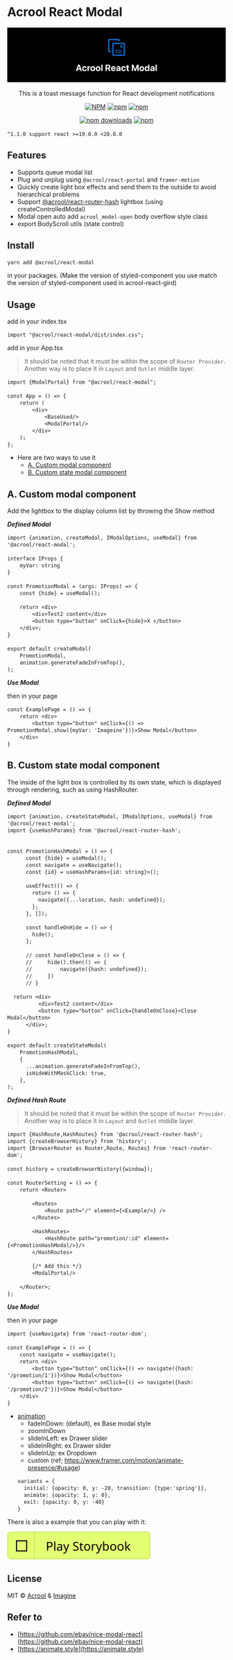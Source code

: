 # Acrool React Modal

<a href="https://acrool-react-modal.pages.dev/" title="Acrool React Modal - This is a modal function for React development loading modal">
    <img src="https://raw.githubusercontent.com/acrool/acrool-react-modal/main/example/public/og.webp" alt="Acrool React Modal Logo"/>
</a>

<p align="center">
    This is a toast message function for React development notifications
</p>

<div align="center">

[![NPM](https://img.shields.io/npm/v/@acrool/react-modal.svg?style=for-the-badge)](https://www.npmjs.com/package/@acrool/react-modal)
[![npm](https://img.shields.io/bundlejs/size/@acrool/react-modal?style=for-the-badge)](https://github.com/acrool/@acrool/react-modal/blob/main/LICENSE)
[![npm](https://img.shields.io/npm/l/@acrool/react-modal?style=for-the-badge)](https://github.com/acrool/react-modal/blob/main/LICENSE)

[![npm downloads](https://img.shields.io/npm/dm/@acrool/react-modal.svg?style=for-the-badge)](https://www.npmjs.com/package/@acrool/react-modal)
[![npm](https://img.shields.io/npm/dt/@acrool/react-modal.svg?style=for-the-badge)](https://www.npmjs.com/package/@acrool/react-modal)

</div>


`^1.1.0 support react >=19.0.0 <20.0.0`


## Features

- Supports queue modal list
- Plug and unplug using `@acrool/react-portal` and `framer-motion`
- Quickly create light box effects and send them to the outside to avoid hierarchical problems
- Support [@acrool/react-router-hash](https://github.com/acrool/acrool-react-router-hash) lightbox (using createControlledModal)
- Modal open auto add `acrool_model-open` body overflow style class
- export BodyScroll utils (state control)

## Install

```bash
yarn add @acrool/react-modal
```

in your packages. (Make the version of styled-component you use match the version of styled-component used in acrool-react-gird)


## Usage

add in your index.tsx
```tst
import "@acrool/react-modal/dist/index.css";
```

add in your App.tsx

> It should be noted that it must be within the scope of `Router Provider`. Another way is to place it in `Layout` and `Outlet` middle layer.


```tsx
import {ModalPortal} from "@acrool/react-modal";

const App = () => {
    return (
        <div>
            <BaseUsed/>
            <ModalPortal/>
        </div>
    );
};
```

- Here are two ways to use it
  - [A. Custom modal component](#a-custom-modal-component)
  - [B. Custom state modal component](#b-custom-state-modal-component)


## A. Custom modal component

Add the lightbox to the display column list by throwing the Show method

***Defined Modal***

```tsx
import {animation, createModal, IModalOptions, useModal} from '@acrool/react-modal';

interface IProps {
    myVar: string
}

const PromotionModal = (args: IProps) => {
    const {hide} = useModal();

    return <div>
        <div>Test2 content</div>
        <button type="button" onClick={hide}>X </button>
    </div>;
}

export default createModal(
    PromotionModal,
    animation.generateFadeInFromTop(),
);
```

***Use Modal***

then in your page

```tsx
const ExamplePage = () => {
    return <div>
        <button type="button" onClick={() => PromotionModal.show({myVar: 'Imageine'})}>Show Modal</button>
    </div>
}
```









## B. Custom state modal component

The inside of the light box is controlled by its own state, which is displayed through rendering, such as using HashRouter.

***Defined Modal***

```tsx
import {animation, createStateModal, IModalOptions, useModal} from '@acrool/react-modal';
import {useHashParams} from '@acrool/react-router-hash';


const PromotionHashModal = () => {
      const {hide} = useModal();
      const navigate = useNavigate();
      const {id} = useHashParams<{id: string}>();

      useEffect(() => {
        return () => {
          navigate({...location, hash: undefined});
        };
      }, []);

      const handleOnHide = () => {
        hide();
      };
      
      // const handleOnClose = () => {
      //     hide().then(() => {
      //         navigate({hash: undefined});
      //     })
      // }

  return <div>
          <div>Test2 content</div>
          <button type="button" onClick={handleOnClose}>Close Modal</button>
      </div>;
}

export default createStateModal(
    PromotionHashModal,
    {
      ...animation.generateFadeInFromTop(),
      isHideWithMaskClick: true,
    },
);
```


***Defined Hash Route***

> It should be noted that it must be within the scope of `Router Provider`. Another way is to place it in `Layout` and `Outlet` middle layer.

```tsx
import {HashRoute,HashRoutes} from '@acrool/react-router-hash';
import {createBrowserHistory} from 'history';
import {BrowserRouter as Router,Route, Routes} from 'react-router-dom';

const history = createBrowserHistory({window});

const RouterSetting = () => {
    return <Router>

        <Routes>
            <Route path="/" element={<Example/>} />
        </Routes>

        <HashRoutes>
            <HashRoute path="promotion/:id" element={<PromotionHashModal/>}/>
        </HashRoutes>

        {/* Add this */}
        <ModalPortal/>

    </Router>;
};
```



***Use Modal***

then in your page

```tsx
import {useNavigate} from 'react-router-dom';

const ExamplePage = () => {
    const navigate = useNavigate();
    return <div>
        <button type="button" onClick={() => navigate({hash: '/promotion/1'})}>Show Modal</button>
        <button type="button" onClick={() => navigate({hash: '/promotion/2'})}>Show Modal</button>
    </div>
}
```



- [animation](src/animation.ts)
  - fadeInDown: (default), ex Base modal style
  - zoomInDown
  - slideInLeft: ex Drawer slider
  - slideInRight: ex Drawer slider
  - slideInUp: ex Dropdown
  - custom (ref; https://www.framer.com/motion/animate-presence/#usage)
   ```tsx
  variants = {
     initial: {opacity: 0, y: -20, transition: {type:'spring'}},
     animate: {opacity: 1, y: 0},
     exit: {opacity: 0, y: -40}
  }
  ```


There is also a example that you can play with it:

[![Play react-editext-example](https://raw.githubusercontent.com/acrool/acrool-react-modal/main/play-in-example-button.svg)](https://acrool-react-modal.pages.dev)


## License

MIT © [Acrool](https://github.com/acrool) & [Imagine](https://github.com/imagine10255)


## Refer to

- [https://github.com/ebay/nice-modal-react](https://github.com/ebay/nice-modal-react)
- [https://animate.style](https://animate.style)
